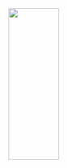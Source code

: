 
<img src="[https://your-image-url.type](https://github.com/user-attachments/assets/bcd0ebe2-b7ca-4ab2-99df-2294fc678b26)" width="100" height="300">
